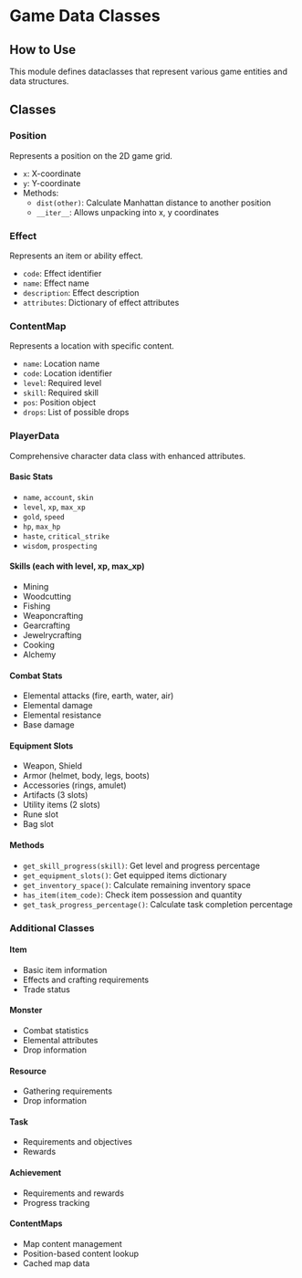 # Game Data Classes

## How to Use

This module defines dataclasses that represent various game entities and data structures.

## Classes

### Position
Represents a position on the 2D game grid.
- `x`: X-coordinate
- `y`: Y-coordinate
- Methods:
  - `dist(other)`: Calculate Manhattan distance to another position
  - `__iter__`: Allows unpacking into x, y coordinates

### Effect
Represents an item or ability effect.
- `code`: Effect identifier
- `name`: Effect name
- `description`: Effect description
- `attributes`: Dictionary of effect attributes

### ContentMap
Represents a location with specific content.
- `name`: Location name
- `code`: Location identifier
- `level`: Required level
- `skill`: Required skill
- `pos`: Position object
- `drops`: List of possible drops

### PlayerData
Comprehensive character data class with enhanced attributes.

#### Basic Stats
- `name`, `account`, `skin`
- `level`, `xp`, `max_xp`
- `gold`, `speed`
- `hp`, `max_hp`
- `haste`, `critical_strike`
- `wisdom`, `prospecting`

#### Skills (each with level, xp, max_xp)
- Mining
- Woodcutting
- Fishing
- Weaponcrafting
- Gearcrafting
- Jewelrycrafting
- Cooking
- Alchemy

#### Combat Stats
- Elemental attacks (fire, earth, water, air)
- Elemental damage
- Elemental resistance
- Base damage

#### Equipment Slots
- Weapon, Shield
- Armor (helmet, body, legs, boots)
- Accessories (rings, amulet)
- Artifacts (3 slots)
- Utility items (2 slots)
- Rune slot
- Bag slot

#### Methods
- `get_skill_progress(skill)`: Get level and progress percentage
- `get_equipment_slots()`: Get equipped items dictionary
- `get_inventory_space()`: Calculate remaining inventory space
- `has_item(item_code)`: Check item possession and quantity
- `get_task_progress_percentage()`: Calculate task completion percentage

### Additional Classes

#### Item
- Basic item information
- Effects and crafting requirements
- Trade status

#### Monster
- Combat statistics
- Elemental attributes
- Drop information

#### Resource
- Gathering requirements
- Drop information

#### Task
- Requirements and objectives
- Rewards

#### Achievement
- Requirements and rewards
- Progress tracking

#### ContentMaps
- Map content management
- Position-based content lookup
- Cached map data
